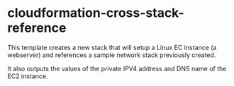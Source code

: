 # cloudformation-cross-stack-reference

This template creates  a new stack that will setup a Linux EC instance (a webserver) and references a sample network stack previously created.

It also outputs the values of the private IPV4 address and DNS name  of the EC2 instance.